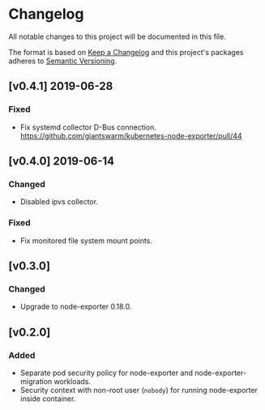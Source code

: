 # Changelog

All notable changes to this project will be documented in this file.

The format is based on [Keep a Changelog](http://keepachangelog.com/en/1.0.0/)
and this project's packages adheres to [Semantic Versioning](http://semver.org/spec/v2.0.0.html).

## [v0.4.1] 2019-06-28

### Fixed

- Fix systemd collector D-Bus connection. https://github.com/giantswarm/kubernetes-node-exporter/pull/44

## [v0.4.0] 2019-06-14

### Changed

- Disabled ipvs collector.

### Fixed

- Fix monitored file system mount points.

## [v0.3.0]

### Changed

- Upgrade to node-exporter 0.18.0.

## [v0.2.0]

### Added

- Separate pod security policy for node-exporter and node-exporter-migration workloads.
- Security context with non-root user (`nobody`) for running node-exporter inside container.

[Unreleased]: https://github.com/giantswarm/kubernetes-node-exporter/compare/v0.4.1...HEAD
[0.4.1]: https://github.com/giantswarm/kubernetes-node-exporter/releases/tag/v0.4.1
[0.4.0]: https://github.com/giantswarm/kubernetes-node-exporter/releases/tag/v0.4.0
[0.3.0]: https://github.com/giantswarm/kubernetes-node-exporter/releases/tag/v0.3.0
[0.2.0]: https://github.com/giantswarm/kubernetes-node-exporter/releases/tag/v0.2.0
